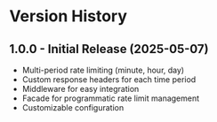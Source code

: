 # Version History

## 1.0.0 - Initial Release (2025-05-07)

- Multi-period rate limiting (minute, hour, day)
- Custom response headers for each time period
- Middleware for easy integration
- Facade for programmatic rate limit management
- Customizable configuration
